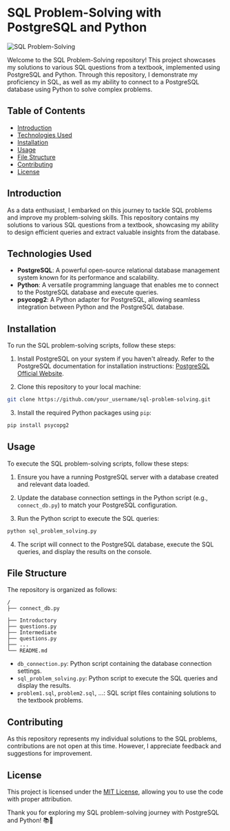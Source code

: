 # SQL Problem-Solving with PostgreSQL and Python

![SQL Problem-Solving](https://th.bing.com/th/id/OIP.p31dmUrCDKxDiWpXaAzcAgHaD4?pid=ImgDet&rs=1)

Welcome to the SQL Problem-Solving repository! This project showcases my solutions to various SQL questions from a textbook, implemented using PostgreSQL and Python. Through this repository, I demonstrate my proficiency in SQL, as well as my ability to connect to a PostgreSQL database using Python to solve complex problems.

## Table of Contents

- [Introduction](#introduction)
- [Technologies Used](#technologies-used)
- [Installation](#installation)
- [Usage](#usage)
- [File Structure](#file-structure)
- [Contributing](#contributing)
- [License](#license)

## Introduction

As a data enthusiast, I embarked on this journey to tackle SQL problems and improve my problem-solving skills. This repository contains my solutions to various SQL questions from a textbook, showcasing my ability to design efficient queries and extract valuable insights from the database.

## Technologies Used

- **PostgreSQL**: A powerful open-source relational database management system known for its performance and scalability.
- **Python**: A versatile programming language that enables me to connect to the PostgreSQL database and execute queries.
- **psycopg2**: A Python adapter for PostgreSQL, allowing seamless integration between Python and the PostgreSQL database.

## Installation

To run the SQL problem-solving scripts, follow these steps:

1. Install PostgreSQL on your system if you haven't already. Refer to the PostgreSQL documentation for installation instructions: [PostgreSQL Official Website](https://www.postgresql.org/).

2. Clone this repository to your local machine:

```bash
git clone https://github.com/your_username/sql-problem-solving.git
```

3. Install the required Python packages using `pip`:

```bash
pip install psycopg2
```

## Usage

To execute the SQL problem-solving scripts, follow these steps:

1. Ensure you have a running PostgreSQL server with a database created and relevant data loaded.

2. Update the database connection settings in the Python script (e.g., `connect_db.py`) to match your PostgreSQL configuration.

3. Run the Python script to execute the SQL queries:

```bash
python sql_problem_solving.py
```

4. The script will connect to the PostgreSQL database, execute the SQL queries, and display the results on the console.

## File Structure

The repository is organized as follows:

```
/
├── connect_db.py

├── Introductory
├── questions.py
├── Intermediate
├── questions.py
├── ...
└── README.md
```

- `db_connection.py`: Python script containing the database connection settings.
- `sql_problem_solving.py`: Python script to execute the SQL queries and display the results.
- `problem1.sql`, `problem2.sql`, ...: SQL script files containing solutions to the textbook problems.

## Contributing

As this repository represents my individual solutions to the SQL problems, contributions are not open at this time. However, I appreciate feedback and suggestions for improvement.

## License

This project is licensed under the [MIT License](LICENSE), allowing you to use the code with proper attribution.

Thank you for exploring my SQL problem-solving journey with PostgreSQL and Python! 📚🐍
